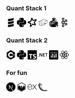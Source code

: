 <!--
**bentondecusin/bentondecusin** is a ✨ _special_ ✨ repository because its `README.md` (this file) appears on your GitHub profile.

Here are some ideas to get you started:

- 🔭 I’m currently working on ...
- 🌱 I’m currently learning ...
- 👯 I’m looking to collaborate on ...
- 🤔 I’m looking for help with ...
- 💬 Ask me about ...
- 📫 How to reach me: ...
- 😄 Pronouns: ...
- ⚡ Fun fact: ...
-->
### Quant Stack 1  
<img src='/scala.svg' width='25'> <img src='/python.svg' width='25'> <img src='/apachespark.svg' width='25'> <img src='/apachehadoop.svg' width='25'> <img src='/apacheflink.svg' width='25'> <img src='/apachekafka.svg' width='25'> 

### Quant Stack 2
<img src='/cplusplus.svg' width='25'> <img src='/python.svg' width='25'>  <img src='/typescript.svg' width='25'>  <img src='/dotnet.svg' width='25'> <img src='/plotly.svg' width='25'> <img src='/react.svg' width='25'>

### For fun
<img src='/nextdotjs.svg' width='25'> <img src='/chartdotjs.svg' width='25'> <img src='/express.svg' width='25'> <img src='/flask.svg' width='25'>


